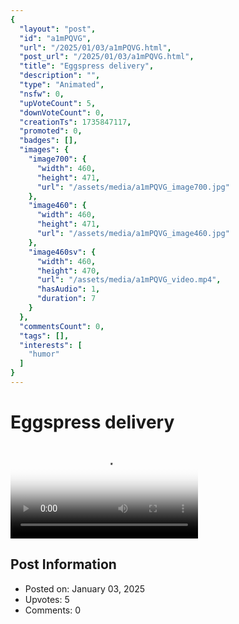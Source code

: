```yaml
---
{
  "layout": "post",
  "id": "a1mPQVG",
  "url": "/2025/01/03/a1mPQVG.html",
  "post_url": "/2025/01/03/a1mPQVG.html",
  "title": "Eggspress delivery",
  "description": "",
  "type": "Animated",
  "nsfw": 0,
  "upVoteCount": 5,
  "downVoteCount": 0,
  "creationTs": 1735847117,
  "promoted": 0,
  "badges": [],
  "images": {
    "image700": {
      "width": 460,
      "height": 471,
      "url": "/assets/media/a1mPQVG_image700.jpg"
    },
    "image460": {
      "width": 460,
      "height": 471,
      "url": "/assets/media/a1mPQVG_image460.jpg"
    },
    "image460sv": {
      "width": 460,
      "height": 470,
      "url": "/assets/media/a1mPQVG_video.mp4",
      "hasAudio": 1,
      "duration": 7
    }
  },
  "commentsCount": 0,
  "tags": [],
  "interests": [
    "humor"
  ]
}
---
```


# Eggspress delivery

<video controls playsinline loop poster="/assets/media/a1mPQVG_image460.jpg">
  <source src="/assets/media/a1mPQVG_video.mp4" type="video/mp4">
  Your browser does not support the video tag.
</video>

## Post Information

- Posted on: January 03, 2025
- Upvotes: 5
- Comments: 0
